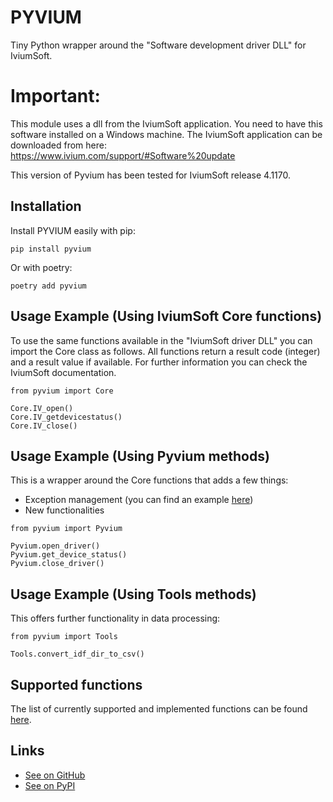 # PYVIUM

Tiny Python wrapper around the "Software development driver DLL" for IviumSoft.

# Important:

This module uses a dll from the IviumSoft application. You need to have this software installed on a Windows machine. The IviumSoft application can be downloaded from here: https://www.ivium.com/support/#Software%20update

This version of Pyvium has been tested for IviumSoft release 4.1170.

## Installation

Install PYVIUM easily with pip:

```
pip install pyvium
```

Or with poetry:

```
poetry add pyvium
```

## Usage Example (Using IviumSoft Core functions)

To use the same functions available in the "IviumSoft driver DLL" you can import the Core class as follows. All functions return a result code (integer) and a result value if available. For further information you can check the IviumSoft documentation.

```
from pyvium import Core

Core.IV_open()
Core.IV_getdevicestatus()
Core.IV_close()
```

## Usage Example (Using Pyvium methods)

This is a wrapper around the Core functions that adds a few things:

- Exception management (you can find an example [here](https://github.com/SF-Tec/pyvium/blob/main/docs/error_management.md))
- New functionalities

```
from pyvium import Pyvium

Pyvium.open_driver()
Pyvium.get_device_status()
Pyvium.close_driver()

```
## Usage Example (Using Tools methods)

This offers further functionality in data processing:


```
from pyvium import Tools

Tools.convert_idf_dir_to_csv()

```

## Supported functions

The list of currently supported and implemented functions can be found [here](https://github.com/SF-Tec/pyvium/blob/main/docs/method_list.md).

## Links

- [See on GitHub](https://github.com/sf-tec/pyvium)
- [See on PyPI](https://pypi.org/project/pyvium)
